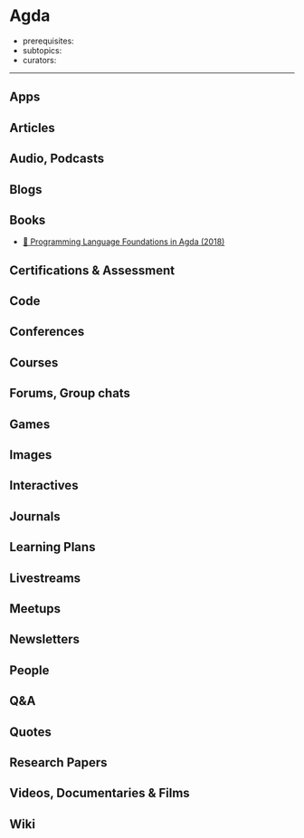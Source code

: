 # Agda

- prerequisites:
- subtopics:
- curators:

------

## Apps

## Articles

## Audio, Podcasts

## Blogs

## Books

- [📖 Programming Language Foundations in Agda (2018)](https://plfa.github.io/)

## Certifications & Assessment

## Code

## Conferences

## Courses

## Forums, Group chats

## Games

## Images

## Interactives

## Journals

## Learning Plans

## Livestreams

## Meetups

## Newsletters

## People

## Q&A

## Quotes

## Research Papers

## Videos, Documentaries & Films

## Wiki

